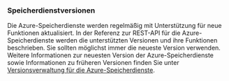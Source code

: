 ### <a name="storage-service-versions"></a>Speicherdienstversionen
Die Azure-Speicherdienste werden regelmäßig mit Unterstützung für neue Funktionen aktualisiert. In der Referenz zur REST-API für die Azure-Speicherdienste werden die unterstützten Versionen und ihre Funktionen beschrieben. Sie sollten möglichst immer die neueste Version verwenden. Weitere Informationen zur neuesten Version der Azure-Speicherdienste sowie Informationen zu früheren Versionen finden Sie unter [Versionsverwaltung für die Azure-Speicherdienste](https://msdn.microsoft.com/library/azure/dd894041.aspx).  

